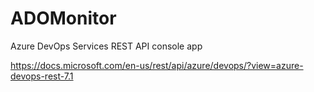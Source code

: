 # ADOMonitor
Azure DevOps Services REST API console app

https://docs.microsoft.com/en-us/rest/api/azure/devops/?view=azure-devops-rest-7.1 
